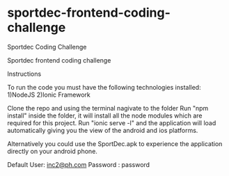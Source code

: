# sportdec-frontend-coding-challenge
Sportdec Coding Challenge

Sportdec frontend coding challenge

Instructions

To run the code you must have the following technologies installed:
1)NodeJS
2)Ionic Framework

Clone the repo and using the terminal nagivate to the folder
Run "npm install" inside the folder, it will install all the node modules which are required for this project.
Run "ionic serve -l" and the application will load automatically giving you the view of the android and ios platforms.

Alternatively you could use the SportDec.apk to experience the application directly on your android phone.

Default User: inc2@ph.com
Password : password

